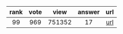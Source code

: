 
| rank | vote | view | answer | url |
|:-:|:-:|:-:|:-:|:-:|
|99|969|751352|17| [url](http://stackoverflow.com/questions/2846653/how-to-use-threading-in-python) |
